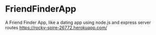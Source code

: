 # FriendFinderApp
A Friend Finder App, like a dating app using node.js and express server routes
https://rocky-spire-26772.herokuapp.com/
